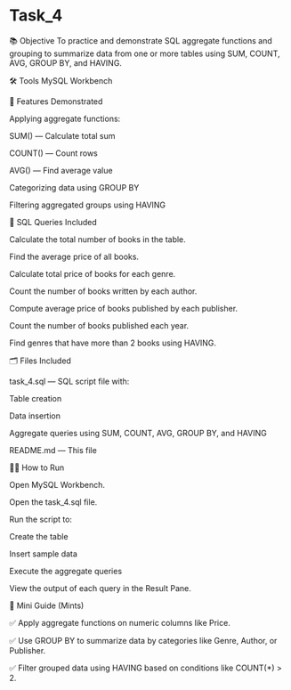 # Task_4
📚 Objective
To practice and demonstrate SQL aggregate functions and grouping to summarize data from one or more tables using SUM, COUNT, AVG, GROUP BY, and HAVING.

🛠️ Tools
MySQL Workbench

🚀 Features Demonstrated

Applying aggregate functions:

SUM() — Calculate total sum

COUNT() — Count rows

AVG() — Find average value

Categorizing data using GROUP BY

Filtering aggregated groups using HAVING

📜 SQL Queries Included

Calculate the total number of books in the table.

Find the average price of all books.

Calculate total price of books for each genre.

Count the number of books written by each author.

Compute average price of books published by each publisher.

Count the number of books published each year.

Find genres that have more than 2 books using HAVING.

🗂️ Files Included

task_4.sql — SQL script file with:

Table creation

Data insertion

Aggregate queries using SUM, COUNT, AVG, GROUP BY, and HAVING

README.md — This file

🏃‍♂️ How to Run

Open MySQL Workbench.

Open the task_4.sql file.

Run the script to:

Create the table

Insert sample data

Execute the aggregate queries

View the output of each query in the Result Pane.

📑 Mini Guide (Mints)

✅ Apply aggregate functions on numeric columns like Price.

✅ Use GROUP BY to summarize data by categories like Genre, Author, or Publisher.

✅ Filter grouped data using HAVING based on conditions like COUNT(*) > 2.

